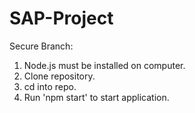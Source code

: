 # SAP-Project

Secure Branch: 

1. Node.js must be installed on computer.
2. Clone repository.
3. cd into repo.
4. Run 'npm start' to start application.
